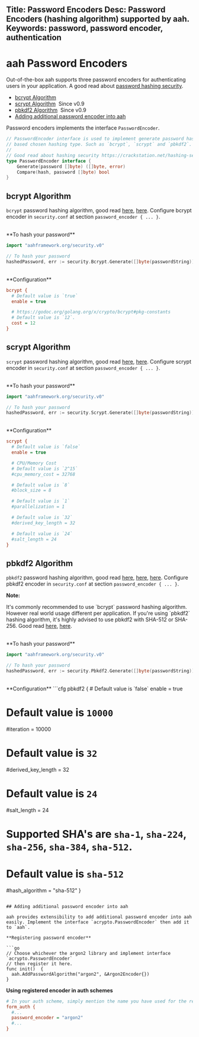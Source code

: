 Title: Password Encoders
Desc: Password Encoders (hashing algorithm) supported by aah.
Keywords: password, password encoder, authentication
---
# aah Password Encoders

Out-of-the-box aah supports three password encoders for authenticating users in your application. A good  read about [password hashing security](https://crackstation.net/hashing-security.htm).

  * [bcrypt Algorithm](#bcrypt-algorithm)
  * [scrypt Algorithm](#scrypt-algorithm)&nbsp;&nbsp;<span class="badge lb-xs">Since v0.9</span>
  * [pbkdf2 Algorithm](#pbkdf2-algorithm)&nbsp;&nbsp;<span class="badge lb-xs">Since v0.9</span>
  * [Adding additional password encoder into aah](#)

Password encoders implements the interface `PasswordEncoder`.

```go
// PasswordEncoder interface is used to implement generate password hash and compare given hash & password
// based chosen hashing type. Such as `bcrypt`, `scrypt` and `pbkdf2`.
//
// Good read about hashing security https://crackstation.net/hashing-security.htm
type PasswordEncoder interface {
	Generate(password []byte) ([]byte, error)
	Compare(hash, password []byte) bool
}
```


## bcrypt Algorithm

`bcrypt` password hashing algorithm, good read [here](https://security.stackexchange.com/a/6415), [here](https://en.wikipedia.org/wiki/Bcrypt). Configure bcrypt encoder in `security.conf` at section `password_encoder { ... }`.

<br>
**To hash your password**

```go
import "aahframework.org/security.v0"

// To hash your password
hashedPassword, err := security.Bcrypt.Generate([]byte(passwordString))
```

<br>
**Configuration**

```cfg
bcrypt {
  # Default value is `true`
  enable = true

  # https://godoc.org/golang.org/x/crypto/bcrypt#pkg-constants
  # Default value is `12`.
  cost = 12
}
```

## scrypt Algorithm

`scrypt` password hashing algorithm, good read [here](https://pthree.org/2016/06/28/lets-talk-password-hashing/), [here](https://www.owasp.org/index.php/Password_Storage_Cheat_Sheet). Configure scrypt encoder in `security.conf` at section `password_encoder { ... }`.

<br>
**To hash your password**

```go
import "aahframework.org/security.v0"

// To hash your password
hashedPassword, err := security.Scrypt.Generate([]byte(passwordString))
```

<br>
**Configuration**

```cfg
scrypt {
  # Default value is `false`
  enable = true

  # CPU/Memory Cost
  # Default value is `2^15`
  #cpu_memory_cost = 32768

  # Default value is `8`
  #block_size = 8

  # Default value is `1`
  #parallelization = 1

  # Default value is `32`
  #derived_key_length = 32

  # Default value is `24`
  #salt_length = 24
}
```

## pbkdf2 Algorithm

`pbkdf2` password hashing algorithm, good read [here](https://cryptosense.com/parameter-choice-for-pbkdf2/), [here](https://pthree.org/2016/06/28/lets-talk-password-hashing/), [here](https://www.owasp.org/index.php/Password_Storage_Cheat_Sheet). Configure pbkdf2 encoder in `security.conf` at section `password_encoder { ... }`.

<div class="alert alert-info-blue">
<p><strong>Note:</strong></p>
<p>It's commonly recommended to use `bcrypt` password hashing algorithm. However real world usage different per application. If you're using `pbkdf2` hashing algorithm, it's highly advised to use pbkdf2 with SHA-512 or SHA-256. Good read <a href="https://security.stackexchange.com/questions/4781/do-any-security-experts-recommend-bcrypt-for-password-storage/">here</a>, <a href="https://crypto.stackexchange.com/questions/15218/is-pbkdf2-hmac-sha1-really-broken">here</a>.</p>
</div>

<br>
**To hash your password**

```go
import "aahframework.org/security.v0"

// To hash your password
hashedPassword, err := security.Pbkdf2.Generate([]byte(passwordString))
```

<br>
**Configuration**
```cfg
pbkdf2 {
  # Default value is `false`
  enable = true

  # Default value is `10000`
  #iteration = 10000

  # Default value is `32`
  #derived_key_length = 32

  # Default value is `24`
  #salt_length = 24

  # Supported SHA's are `sha-1`, `sha-224`, `sha-256`, `sha-384`, `sha-512`.
  # Default value is `sha-512`
  #hash_algorithm = "sha-512"
}
```

## Adding additional password encoder into aah

aah provides extensibility to add additional password encoder into aah easily. Implement the interface `acrypto.PasswordEncoder` then add it to `aah`.

**Registering password encoder**

```go
// Choose whichever the argon2 library and implement interface `acrypto.PasswordEncoder`
// then register it here.
func init()  {
  aah.AddPasswordAlgorithm("argon2", &Argon2Encoder{})
}
```

**Using registered encoder in auth schemes**

```cfg
# In your auth scheme, simply mention the name you have used for the registering. That's it very easy!
form_auth {
  #...
  password_encoder = "argon2"
  #...
}
```
